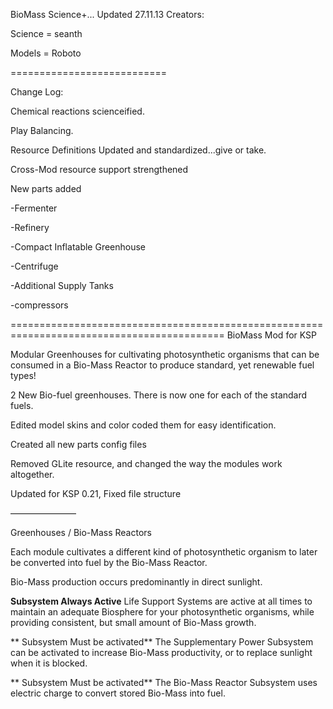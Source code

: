 BioMass Science+... Updated 27.11.13
Creators:

Science = seanth

Models = Roboto

===========================


Change Log:

Chemical reactions scienceified.

Play Balancing.

Resource Definitions Updated and standardized...give or take.

Cross-Mod resource support strengthened


New parts added

  -Fermenter
  
  -Refinery
  
  -Compact Inflatable Greenhouse
  
  -Centrifuge
  
  -Additional Supply Tanks
  
  -compressors
  




===========================================================================================
BioMass Mod for KSP

Modular Greenhouses for cultivating photosynthetic organisms that can be consumed in
a Bio-Mass Reactor to produce standard, yet renewable fuel types!

2 New Bio-fuel greenhouses. There is now one for each of the standard fuels.

Edited model skins and color coded them for easy identification.

Created all new parts config files

Removed GLite resource, and changed the way the modules work altogether.

Updated for KSP 0.21, Fixed file structure

———————–

Greenhouses / Bio-Mass Reactors

Each module cultivates a different kind of photosynthetic organism to later be converted into fuel by the Bio-Mass Reactor.

Bio-Mass production occurs predominantly in direct sunlight.

**Subsystem Always Active**
Life Support Systems are active at all times to maintain an adequate Biosphere for your photosynthetic organisms, while providing consistent, but small amount of Bio-Mass growth.

** Subsystem Must be activated**
The Supplementary Power Subsystem can be activated to increase Bio-Mass productivity, or to replace sunlight when it is blocked.

** Subsystem Must be activated**
The Bio-Mass Reactor Subsystem uses electric charge to convert stored Bio-Mass into fuel.
